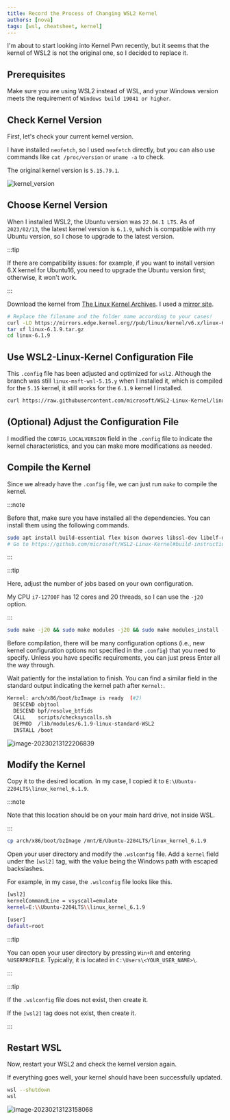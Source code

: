 ```yaml
---
title: Record the Process of Changing WSL2 Kernel
authors: [nova]
tags: [wsl, cheatsheet, kernel]
---
```


I'm about to start looking into Kernel Pwn recently, but it seems that the kernel of WSL2 is not the original one, so I decided to replace it.

<!--truncate-->

## Prerequisites

Make sure you are using WSL2 instead of WSL, and your Windows version meets the requirement of `Windows build 19041 or higher`.

## Check Kernel Version

First, let's check your current kernel version.

I have installed `neofetch`, so I used `neofetch` directly, but you can also use commands like `cat /proc/version` or `uname -a` to check.

The original kernel version is `5.15.79.1`.

![kernel_version](https://oss.nova.gal/img/$EC7{D983~Q2$G_8U6FA{UG.png)

## Choose Kernel Version

When I installed WSL2, the Ubuntu version was `22.04.1 LTS`. As of `2023/02/13`, the latest kernel version is `6.1.9`, which is compatible with my Ubuntu version, so I chose to upgrade to the latest version.

:::tip

If there are compatibility issues: for example, if you want to install version 6.X kernel for Ubuntu16, you need to upgrade the Ubuntu version first; otherwise, it won't work.

:::

Download the kernel from [The Linux Kernel Archives](https://www.kernel.org/). I used a [mirror site](https://mirrors.edge.kernel.org/pub/linux/kernel/).

```bash
# Replace the filename and the folder name according to your cases!
curl -LO https://mirrors.edge.kernel.org//pub/linux/kernel/v6.x/linux-6.1.9.tar.gz
tar xf linux-6.1.9.tar.gz
cd linux-6.1.9
```

## Use WSL2-Linux-Kernel Configuration File

This `.config` file has been adjusted and optimized for `wsl2`. Although the branch was still `linux-msft-wsl-5.15.y` when I installed it, which is compiled for the `5.15` kernel, it still works for the `6.1.9` kernel I installed.

```bash
curl https://raw.githubusercontent.com/microsoft/WSL2-Linux-Kernel/linux-msft-wsl-5.15.y/Microsoft/config-wsl >> .config
```

## (Optional) Adjust the Configuration File

I modified the `CONFIG_LOCALVERSION` field in the `.config` file to indicate the kernel characteristics, and you can make more modifications as needed.

## Compile the Kernel

Since we already have the `.config` file, we can just run `make` to compile the kernel.

:::note

Before that, make sure you have installed all the dependencies. You can install them using the following commands.

```bash
sudo apt install build-essential flex bison dwarves libssl-dev libelf-dev
# Go to https://github.com/microsoft/WSL2-Linux-Kernel#build-instructions for the latest build dependencies
```

:::

:::tip

Here, adjust the number of jobs based on your own configuration.

My CPU `i7-12700F` has 12 cores and 20 threads, so I can use the `-j20` option.

:::

```bash
sudo make -j20 && sudo make modules -j20 && sudo make modules_install -j20 && sudo make install -j20
```

Before compilation, there will be many configuration options (i.e., new kernel configuration options not specified in the `.config`) that you need to specify. Unless you have specific requirements, you can just press Enter all the way through.

Wait patiently for the installation to finish. You can find a similar field in the standard output indicating the kernel path after `Kernel:`.

```bash
Kernel: arch/x86/boot/bzImage is ready  (#2)
  DESCEND objtool
  DESCEND bpf/resolve_btfids
  CALL    scripts/checksyscalls.sh
  DEPMOD  /lib/modules/6.1.9-linux-standard-WSL2
  INSTALL /boot
```

![image-20230213122206839](https://oss.nova.gal/img/image-20230213122206839.png)

## Modify the Kernel

Copy it to the desired location. In my case, I copied it to `E:\Ubuntu-2204LTS\linux_kernel_6.1.9`.

:::note

Note that this location should be on your main hard drive, not inside WSL.

:::

```bash
cp arch/x86/boot/bzImage /mnt/E/Ubuntu-2204LTS/linux_kernel_6.1.9
```

Open your user directory and modify the `.wslconfig` file. Add a `kernel` field under the `[wsl2]` tag, with the value being the Windows path with escaped backslashes.

For example, in my case, the `.wslconfig` file looks like this.

```bash
[wsl2]
kernelCommandLine = vsyscall=emulate
kernel=E:\\Ubuntu-2204LTS\\linux_kernel_6.1.9

[user]
default=root
```

:::tip

You can open your user directory by pressing `Win+R` and entering `%USERPROFILE`. Typically, it is located in `C:\Users\<YOUR_USER_NAME>\`.

:::

:::tip

If the `.wslconfig` file does not exist, then create it.

If the `[wsl2]` tag does not exist, then create it.

:::

## Restart WSL

Now, restart your WSL2 and check the kernel version again.

If everything goes well, your kernel should have been successfully updated.

```bash
wsl --shutdown
wsl
```

![image-20230213123158068](https://oss.nova.gal/img/image-20230213123158068.png)

<!-- AI -->
